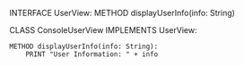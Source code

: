 INTERFACE UserView:
    METHOD displayUserInfo(info: String)

CLASS ConsoleUserView IMPLEMENTS UserView:

    METHOD displayUserInfo(info: String):
        PRINT "User Information: " + info